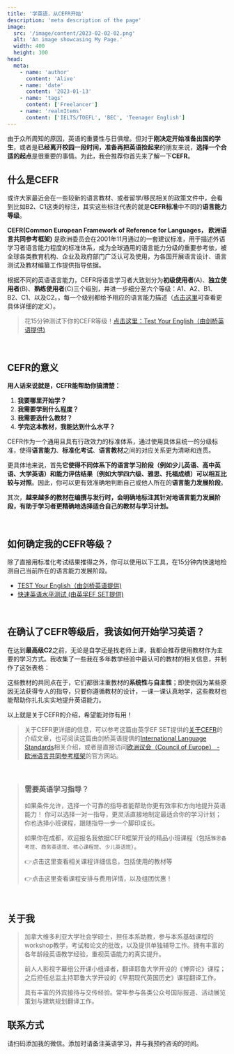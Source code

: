 ```yaml
---
title: '学英语，从CEFR开始'
description: 'meta description of the page'
image:
  src: '/image/content/2023-02-02-02.png'
  alt: 'An image showcasing My Page.'
  width: 400
  height: 300
head:
  meta:
    - name: 'author'
      content: 'Alive'
    - name: 'date'
      content: '2023-01-13'
    - name: 'tags'
      content: ['Freelancer']
    - name: 'realmItems'
      content: ['IELTS/TOEFL', 'BEC', 'Teenager English']
---
```


由于众所周知的原因，英语的重要性与日俱增。但对于**刚决定开始准备出国的学生**，或者是**已经离开校园一段时间，准备再把英语捡起来**的朋友来说，**选择一个合适的起点**是很重要的事情。为此，我会推荐你首先来了解一下**CEFR**。

<!-- ![](https://files.mdnice.com/user/1365/962181e0-e306-451f-92e9-1e78abb1cbba.png) -->

<!--more-->
## 什么是CEFR
或许大家最近会在一些较新的语言教材、或者留学/移民相关的政策文件中，会看到比如B2、C1这类的标注，其实这些标注代表的就是**CEFR标准**中不同的**语言能力等级**。



**CEFR(Common European Framework of Reference for Languages， 欧洲语言共同参考框架)** 是欧洲委员会在2001年11月通过的一套建议标准，用于描述外语学习者语言能力程度的标准体系，成为全球通用的语言能力分级的重要参考依，被全球各类教育机构、企业及政府部门广泛认可及使用，为各国开展语言设计、语言测试及教材编纂工作提供指导依据。

根据不同的英语语言能力，CEFR将语言学习者大致划分为**初级使用者**(A)、**独立使用者**(B)、**熟练使用者**(C)三个级别，并进一步细分至六个等级：A1、A2、B1、B2、C1、以及C2。，每一个级别都给予相应的语言能力描述（[点击这里](https://www.coe.int/en/web/common-european-framework-reference-languages/table-1-cefr-3.3-common-reference-levels-global-scale)可查看更具体详细的定义）。

> 花15分钟测试下你的CEFR等级！[点击这里：Test Your English（由剑桥英语提供)](https://www.cambridgeenglish.org/test-your-english)

<br>

## CEFR的意义
**用人话来说就是，CEFR能帮助你搞清楚：**
1. **我要哪里开始学？**
2. **我需要学到什么程度？**
3. **我需要选什么教材？**
4. **学完这本教材，我能达到什么水平？**

CEFR作为一个通用且具有行政效力的标准体系，通过使用具体且统一的分级标准，使得**语言能力**、**标准化考试**、**语言教材**之间的对应关系更为清晰和连贯。

更具体地来说，首先**它使得不同体系下的语言学习阶段（例如少儿英语、高中英语、大学英语）和能力评估结果（例如大学四六级、雅思、托福成绩）可以相互比较与对照**。因此，你可以更有效准确地判断自己或他人所在的**语言能力发展阶段**。


<!-- ![](https://files.mdnice.com/user/1365/58e31d7e-ffb4-4d8e-8693-931f1139a75b.png) -->



其次，**越来越多的教材在编撰与发行时，会明确地标注其针对地语言能力发展阶段，有助于学习者更精确地选择适合自己的教材与学习计划。**

<!-- ![](https://files.mdnice.com/user/1365/730366ee-1bce-4b5f-aa8e-4c0973982fd0.png) -->

<br>

## 如何确定我的CEFR等级？
除了直接用标准化考试结果推得之外，你可以使用以下工具，在15分钟内快速地检测自己当前所在的语言能力发展阶段。

- [TEST Your English（由剑桥英语提供)](https://www.cambridgeenglish.org/test-your-english)
- [快速英语水平测试 (由英孚EF SET提供)](https://www.efset.org/zh/)

<br>

## 在确认了CEFR等级后，我该如何开始学习英语？
在达到**最高级C2**之前，无论是自学还是找老师上课，我都会推荐使用教材作为主要的学习方式。我收集了一些我在多年教学经验中最认可的教材的相关信息，并制作了这张表格：

<!-- ![](https://files.mdnice.com/user/1365/b39e57e6-35c6-44d9-9be0-324d7606f66f.png) -->

这些教材的共同点在于，它们都很注重教材的**系统性**与**自主性**；即使你因为某些原因无法获得专人的指导，只要你遵循教材的设计，一课一课认真地学，这些教材也能帮助你扎扎实实地提升英语能力。

以上就是关于CEFR的介绍，希望能对你有用！

>关于CEFR更详细的信息，可以参考这篇由英孚EF SET提供的[关于CEFR](https://www.efset.org/zh/cefr/)的介绍文章，也可阅读这篇由剑桥英语提供的[International Language Standards](https://www.cambridgeenglish.org/exams-and-tests/cefr/)相关介绍，或者是直接访问[欧洲议会（Council of Europe） - 欧洲语言共同参考框架](https://www.coe.int/en/web/common-european-framework-reference-languages/home)的官方网站。

<br>

>### 需要英语学习指导？
>如果条件允许，选择一个可靠的指导者能帮助你更有效率和方向地提升英语能力！
你可以选择一对一指导，更灵活直接地制定最适合你的学习计划；你也选择小班课程，跟随指导一步一个脚印成长。
>
>如果你在成都，欢迎报名我依据CEFR框架开设的精品小班课程（包括`雅思备考班`、`商务英语班`、`核心课程班`、`少儿英语班`）。
>
> 👉点击这里查看相关课程详细信息，包括使用的教材等
>
>👉点击这里查看课程安排与费用详情，以及组团优惠！

<br>


## 关于我

>加拿大维多利亚大学社会学硕士，担任本系助教，参与本系基础课程的workshop教学，考试和论文的批改，以及提供单独辅导工作。拥有丰富的各年龄段英语教学经验，重视英语能力的真实提升。
>
>前人人影视字幕组公开课小组译者，翻译耶鲁大学开设的《博弈论》课程；之后担任总监主持耶鲁大学开设的《早期现代英国历史》课程翻译工作。
>
>具有丰富的外宾接待与交传经验。常年参与各类公众号国际报道、活动展览策划与建筑规划翻译工作。

## 联系方式
请扫码添加我的微信。添加时请备注英语学习，并与我预约咨询的时间。

<!-- ![](https://files.mdnice.com/user/1365/db4fa854-5903-4e8d-a496-687324e06cd0.png) -->

